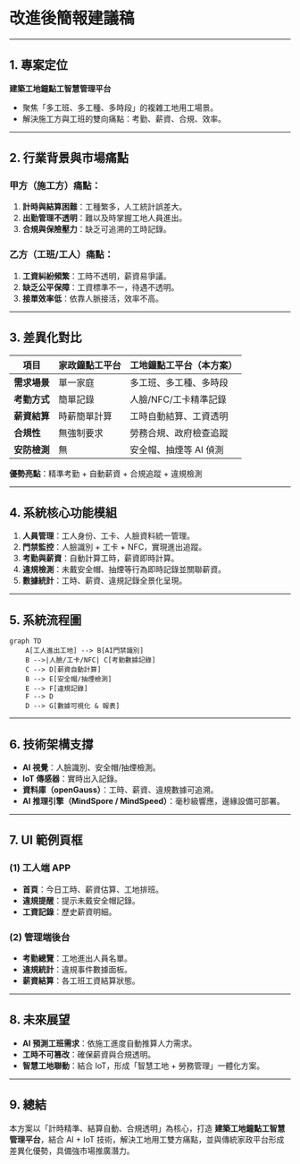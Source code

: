 
# 改進後簡報建議稿

---

## 1. 專案定位

**建築工地鐘點工智慧管理平台**

* 聚焦「多工班、多工種、多時段」的複雜工地用工場景。
* 解決施工方與工班的雙向痛點：考勤、薪資、合規、效率。

---

## 2. 行業背景與市場痛點

### 甲方（施工方）痛點：

1. **計時與結算困難**：工種繁多，人工統計誤差大。
2. **出勤管理不透明**：難以及時掌握工地人員進出。
3. **合規與保險壓力**：缺乏可追溯的工時記錄。

### 乙方（工班/工人）痛點：

1. **工資糾紛頻繁**：工時不透明，薪資易爭議。
2. **缺乏公平保障**：工資標準不一，待遇不透明。
3. **接單效率低**：依靠人脈接活，效率不高。

---

## 3. 差異化對比

| 項目       | 家政鐘點工平台 | 工地鐘點工平台（本方案）  |
| -------- | ------- | ------------- |
| **需求場景** | 單一家庭    | 多工班、多工種、多時段   |
| **考勤方式** | 簡單記錄    | 人臉/NFC/工卡精準記錄 |
| **薪資結算** | 時薪簡單計算  | 工時自動結算、工資透明   |
| **合規性**  | 無強制要求   | 勞務合規、政府檢查追蹤   |
| **安防檢測** | 無       | 安全帽、抽煙等 AI 偵測 |

**優勢亮點**：精準考勤 + 自動薪資 + 合規追蹤 + 違規檢測

---

## 4. 系統核心功能模組

1. **人員管理**：工人身份、工卡、人臉資料統一管理。
2. **門禁監控**：人臉識別 + 工卡 + NFC，實現進出追蹤。
3. **考勤與薪資**：自動計算工時，薪資即時計算。
4. **違規檢測**：未戴安全帽、抽煙等行為即時記錄並關聯薪資。
5. **數據統計**：工時、薪資、違規記錄全景化呈現。

---

## 5. 系統流程圖

```mermaid
graph TD
    A[工人進出工地] --> B[AI門禁識別]
    B -->|人臉/工卡/NFC| C[考勤數據記錄]
    C --> D[薪資自動計算]
    B --> E[安全帽/抽煙檢測]
    E --> F[違規記錄]
    F --> D
    D --> G[數據可視化 & 報表]
```

---

## 6. 技術架構支撐

* **AI 視覺**：人臉識別、安全帽/抽煙檢測。
* **IoT 傳感器**：實時出入記錄。
* **資料庫（openGauss）**：工時、薪資、違規數據可追溯。
* **AI 推理引擎（MindSpore / MindSpeed）**：毫秒級響應，邊緣設備可部署。

---

## 7. UI 範例頁框

### (1) 工人端 APP

* **首頁**：今日工時、薪資估算、工地排班。
* **違規提醒**：提示未戴安全帽記錄。
* **工資記錄**：歷史薪資明細。

### (2) 管理端後台

* **考勤總覽**：工地進出人員名單。
* **違規統計**：違規事件數據面板。
* **薪資結算**：各工班工資結算狀態。

---

## 8. 未來展望

* **AI 預測工班需求**：依施工進度自動推算人力需求。
* **工時不可篡改**：確保薪資與合規透明。
* **智慧工地聯動**：結合 IoT，形成「智慧工地 + 勞務管理」一體化方案。

---

## 9. 總結

本方案以「計時精準、結算自動、合規透明」為核心，打造 **建築工地鐘點工智慧管理平台**，結合 AI + IoT 技術，解決工地用工雙方痛點，並與傳統家政平台形成差異化優勢，具備強市場推廣潛力。

